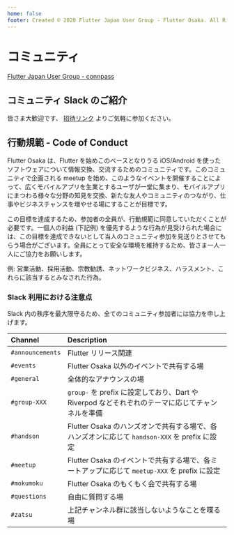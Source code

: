 ```yaml
---
home: false
footer: Created © 2020 Flutter Japan User Group - Flutter Osaka. All Rights Reserved.
---
```


# コミュニティ

[Flutter Japan User Group - connpass](https://flutter-jp.connpass.com/)

## コミュニティ Slack のご紹介

皆さま大歓迎です、 [招待リンク](https://join.slack.com/t/flutter-osaka/shared_invite/enQtODg3NTMxNTg4Njg5LTBhY2ZiMWFhOTI3NjZmN2IwZTc1MWY1Yzc3ODQ4NGRhYzQyNWM0NTg2NzY3OWEwNjk2MmMxMzQ4ZjFmNTZhNTI) よりご気軽に参加ください。

## 行動規範 - Code of Conduct

Flutter Osaka は、Flutter を始めこのベースとなりうる iOS/Android を使ったソフトウェアについて情報交換、交流するためのコミュニティです。このコミュニティで企画される meetup を始め、このようなイベントを開催することによって、広くモバイルアプリを生業とするユーザが一堂に集まり、モバイルアプリにまつわる様々な分野の知見を交換、新たな友人やコミュニティのつながり、仕事やビジネスチャンスを増やせる場にすることが目標です。

この目標を達成するため、参加者の全員が、行動規範に同意していただくことが必要です。一個人の利益 (下記例) を優先するような行為が見受けられた場合には、この目標を達成できないとして当人のコミュニティ参加を見送りとさせてもらう場合がございます。全員にとって安全な環境を維持するため、皆さま一人一人にご協力をお願いします。

例: 営業活動、採用活動、宗教勧誘、ネットワークビジネス、ハラスメント、これらに該当するとみなされた行為。

### Slack 利用における注意点

Slack 内の秩序を最大限守るため、全てのコミュニティ参加者には協力を申し上げます。

|Channel|Description|
|:---|:---|
|`#announcements`|Flutter リリース関連|
|`#events`|Flutter Osaka 以外のイベントで共有する場|
|`#general`|全体的なアナウンスの場|
|`#group-XXX`|`group-` を prefix に設定しており、<hbr/>Dart や Riverpod などそれぞれのテーマに応じてチャンネルを準備|
|`#handson`|Flutter Osaka のハンズオンで共有する場で、<hbr/>各ハンズオンに応じて `handson-XXX` を prefix に設定|
|`#meetup`|Flutter Osaka のイベントで共有する場で、<hbr/>各ミートアップに応じて `meetup-XXX` を prefix に設定|
|`#mokumoku`|Flutter Osaka のもくもく会で共有する場|
|`#questions`|自由に質問する場|
|`#zatsu`|上記チャンネル群に該当しないようなことを喋る場|

